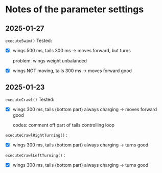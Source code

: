 # Notes of the parameter settings

## 2025-01-27

`executeSwim()` Tested: 
    
- [x] wings 500 ms, tails 300 ms -> moves forward, but turns
      
    problem: wings weight unbalanced
    
- [x] wings NOT moving, tails 300 ms -> moves forward good

## 2025-01-23

`executeCrawl()` Tested:

- [x] wings 300 ms, tails (bottom part) always charging -> moves forward good

    codes: comment off part of tails controlling loop

`executeCrawlRightTurning()` :

- [x] wings 300 ms, tails (bottom part) always charging -> turns good

`executeCrawlLeftTurning()` :

- [x] wings 300 ms, tails (bottom part) always charging -> turns good